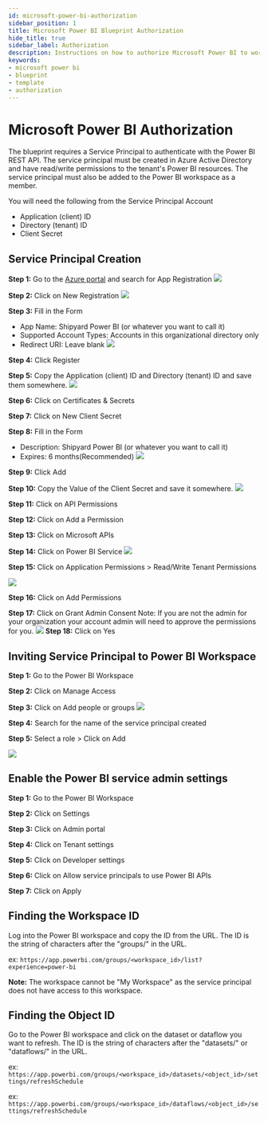 ```yaml
---
id: microsoft-power-bi-authorization
sidebar_position: 1
title: Microsoft Power BI Blueprint Authorization
hide_title: true
sidebar_label: Authorization
description: Instructions on how to authorize Microsoft Power BI to work with Shipyard's low-code Microsoft Power BI templates.
keywords:
- microsoft power bi
- blueprint
- template
- authorization
---
```


# Microsoft Power BI Authorization
The blueprint requires a Service Principal to authenticate with the Power BI REST API. The service principal must be created in Azure Active Directory and have read/write permissions to the tenant's Power BI resources. The service principal must also be added to the Power BI workspace as a member.

You will need the following from the Service Principal Account
* Application (client) ID
* Directory (tenant) ID
* Client Secret

## Service Principal Creation

 **Step 1:** Go to the [Azure portal](https://portal.azure.com/) and search for App Registration
![](../../.gitbook/assets/shipyard_2023-12-21-09-31-01.png)

 **Step 2:** Click on New Registration
![](../../.gitbook/assets/shipyard_2023-12-21-09-32-08.png)

 **Step 3:** Fill in the Form
* App Name: Shipyard Power BI (or whatever you want to call it)
* Supported Account Types: Accounts in this organizational directory only
* Redirect URI: Leave blank
![](../../.gitbook/assets/shipyard_2023-12-21-09-33-36.png)

**Step 4:** Click Register

**Step 5:** Copy the Application (client) ID and Directory (tenant) ID and save them somewhere.
![](../../.gitbook/assets/shipyard_2023-12-21-09-34-50.png)

**Step 6:** Click on Certificates & Secrets

**Step 7:** Click on New Client Secret

**Step 8:** Fill in the Form
* Description: Shipyard Power BI (or whatever you want to call it)
* Expires: 6 months(Recommended)
![](../../.gitbook/assets/shipyard_2023-12-21-09-37-03.png)

**Step 9:** Click Add

**Step 10:** Copy the Value of the Client Secret and save it somewhere.
![](../../.gitbook/assets/shipyard_2023-12-21-09-37-53.png)

**Step 11:** Click on API Permissions

**Step 12:** Click on Add a Permission

**Step 13:** Click on Microsoft APIs

**Step 14:** Click on Power BI Service
![](../../.gitbook/assets/shipyard_2023-12-21-09-39-27.png)

**Step 15:** Click on Application Permissions > Read/Write Tenant Permissions

![](../../.gitbook/assets/shipyard_2023-12-21-09-40-21.png)

**Step 16:** Click on Add Permissions

**Step 17:** Click on Grant Admin Consent
Note: If you are not the admin for your organization your account admin will need to approve the permissions for you.
![](../../.gitbook/assets/shipyard_2023-12-21-09-41-15.png)
**Step 18:** Click on Yes

## Inviting Service Principal to Power BI Workspace

**Step 1:** Go to the Power BI Workspace

**Step 2:** Click on Manage Access

**Step 3:** Click on Add people or groups
![](../../.gitbook/assets/shipyard_2023-12-21-09-47-49.png)

**Step 4:** Search for the name of the service principal created

**Step 5:** Select a role > Click on Add

![](../../.gitbook/assets/shipyard_2023-12-21-09-49-15.png)


## Enable the Power BI service admin settings

**Step 1:** Go to the Power BI Workspace

**Step 2:** Click on Settings

**Step 3:** Click on Admin portal

**Step 4:** Click on Tenant settings

**Step 5:** Click on Developer settings

**Step 6:** Click on Allow service principals to use Power BI APIs

**Step 7:** Click on Apply

## Finding the Workspace ID
Log into the Power BI workspace and copy the ID from the URL. The ID is the string of characters after the "groups/" in the URL.

ex: `https://app.powerbi.com/groups/<workspace_id>/list?experience=power-bi`

**Note:** The workspace cannot be "My Workspace" as the service principal does not have access to this workspace.
## Finding the Object ID
Go to the Power BI workspace and click on the dataset or dataflow you want to refresh. The ID is the string of characters after the "datasets/" or "dataflows/" in the URL.

ex: `https://app.powerbi.com/groups/<workspace_id>/datasets/<object_id>/settings/refreshSchedule`

ex: `https://app.powerbi.com/groups/<workspace_id>/dataflows/<object_id>/settings/refreshSchedule`